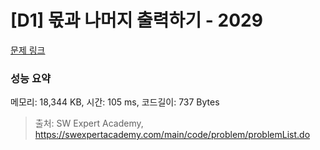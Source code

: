 # [D1] 몫과 나머지 출력하기 - 2029 

[문제 링크](https://swexpertacademy.com/main/code/problem/problemDetail.do?contestProbId=AV5QGNvKAtEDFAUq) 

### 성능 요약

메모리: 18,344 KB, 시간: 105 ms, 코드길이: 737 Bytes



> 출처: SW Expert Academy, https://swexpertacademy.com/main/code/problem/problemList.do